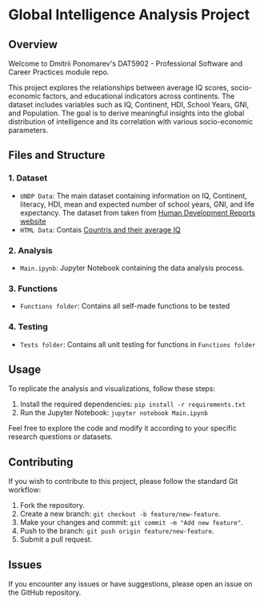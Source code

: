 # Global Intelligence Analysis Project

## Overview

Welcome to Dmitrii Ponomarev's DAT5902 - Professional Software and Career Practices 
module repo. 

This project explores the relationships between average IQ scores, socio-economic factors, and educational indicators across continents. The dataset includes variables such as IQ, Continent, HDI, School Years, GNI, and Population. The goal is to derive meaningful insights into the global distribution of intelligence and its correlation with various socio-economic parameters.

## Files and Structure

### 1. Dataset

- `UNDP Data`: The main dataset containing information on IQ, Continent, literacy, HDI, mean and expected number of school years, GNI, and life expectancy. The dataset from taken from [Human Development Reports website](https://hdr.undp.org/data-center/human-development-index#/indicies/HDI)
- `HTML Data`: Contais [Countris and their average IQ](https://www.datapandas.org/ranking/average-iq-by-country)


### 2. Analysis

- `Main.ipynb`: Jupyter Notebook containing the data analysis process.


### 3. Functions
- `Functions folder`: Contains all self-made functions to be tested

### 4. Testing

- `Tests folder`: Contains all unit testing for functions in `Functions folder`
## Usage

To replicate the analysis and visualizations, follow these steps:

1. Install the required dependencies: `pip install -r requirements.txt`
2. Run the Jupyter Notebook: `jupyter notebook Main.ipynb`

Feel free to explore the code and modify it according to your specific research questions or datasets.

## Contributing

If you wish to contribute to this project, please follow the standard Git workflow:

1. Fork the repository.
2. Create a new branch: `git checkout -b feature/new-feature`.
3. Make your changes and commit: `git commit -m "Add new feature"`.
4. Push to the branch: `git push origin feature/new-feature`.
5. Submit a pull request.

## Issues

If you encounter any issues or have suggestions, please open an issue on the GitHub repository.

